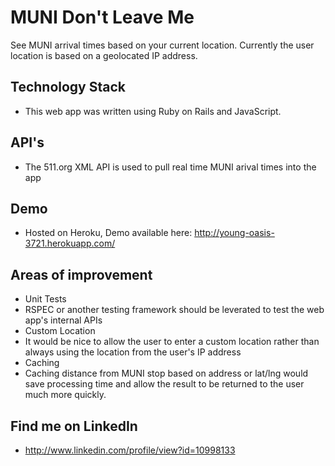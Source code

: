 MUNI Don't Leave Me
===================

See MUNI arrival times based on your current location. Currently the user location is based on a geolocated IP address.

## Technology Stack
* This web app was written using Ruby on Rails and JavaScript. 

## API's
* The 511.org XML API is used to pull real time MUNI arival times into the app

## Demo
* Hosted on Heroku, Demo available here: http://young-oasis-3721.herokuapp.com/

## Areas of improvement
* Unit Tests
 * RSPEC or another testing framework should be leverated to test the web app's internal APIs  
* Custom Location
 * It would be nice to allow the user to enter a custom location rather than always using the location from the user's IP address
* Caching
 * Caching distance from MUNI stop based on address or lat/lng would save processing time and allow the result to be returned to the user much more quickly.
 
## Find me on LinkedIn
* http://www.linkedin.com/profile/view?id=10998133
